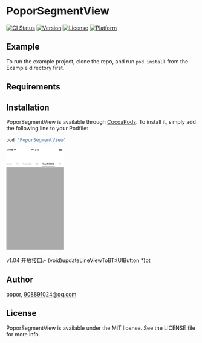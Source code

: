 # PoporSegmentView

[![CI Status](https://img.shields.io/travis/popor/PoporSegmentView.svg?style=flat)](https://travis-ci.org/popor/PoporSegmentView)
[![Version](https://img.shields.io/cocoapods/v/PoporSegmentView.svg?style=flat)](https://cocoapods.org/pods/PoporSegmentView)
[![License](https://img.shields.io/cocoapods/l/PoporSegmentView.svg?style=flat)](https://cocoapods.org/pods/PoporSegmentView)
[![Platform](https://img.shields.io/cocoapods/p/PoporSegmentView.svg?style=flat)](https://cocoapods.org/pods/PoporSegmentView)

## Example

To run the example project, clone the repo, and run `pod install` from the Example directory first.

## Requirements

## Installation

PoporSegmentView is available through [CocoaPods](https://cocoapods.org). To install
it, simply add the following line to your Podfile:

```ruby
pod 'PoporSegmentView'
```

<p>
<img src="https://github.com/popor/PoporSegmentView/blob/master/Example/screen/scrren1.png" width="30%" height="30%">

</p>

v1.04
开放接口:- (void)updateLineViewToBT:(UIButton *)bt 

## Author

popor, 908891024@qq.com

## License

PoporSegmentView is available under the MIT license. See the LICENSE file for more info.
